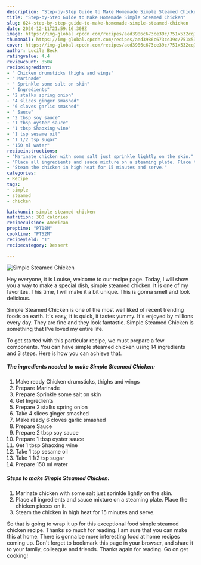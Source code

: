 ```yaml
---
description: "Step-by-Step Guide to Make Homemade Simple Steamed Chicken"
title: "Step-by-Step Guide to Make Homemade Simple Steamed Chicken"
slug: 624-step-by-step-guide-to-make-homemade-simple-steamed-chicken
date: 2020-12-11T21:59:16.308Z
image: https://img-global.cpcdn.com/recipes/aed3986c673ce39c/751x532cq70/simple-steamed-chicken-recipe-main-photo.jpg
thumbnail: https://img-global.cpcdn.com/recipes/aed3986c673ce39c/751x532cq70/simple-steamed-chicken-recipe-main-photo.jpg
cover: https://img-global.cpcdn.com/recipes/aed3986c673ce39c/751x532cq70/simple-steamed-chicken-recipe-main-photo.jpg
author: Lucile Beck
ratingvalue: 4.4
reviewcount: 8504
recipeingredient:
- " Chicken drumsticks thighs and wings"
- " Marinade"
- " Sprinkle some salt on skin"
- " Ingredients"
- "2 stalks spring onion"
- "4 slices ginger smashed"
- "6 cloves garlic smashed"
- " Sauce"
- "2 tbsp soy sauce"
- "1 tbsp oyster sauce"
- "1 tbsp Shaoxing wine"
- "1 tsp sesame oil"
- "1 1/2 tsp sugar"
- "150 ml water"
recipeinstructions:
- "Marinate chicken with some salt just sprinkle lightly on the skin."
- "Place all ingredients and sauce mixture on a steaming plate. Place the chicken pieces on it."
- "Steam the chicken in high heat for 15 minutes and serve."
categories:
- Recipe
tags:
- simple
- steamed
- chicken

katakunci: simple steamed chicken 
nutrition: 300 calories
recipecuisine: American
preptime: "PT18M"
cooktime: "PT52M"
recipeyield: "1"
recipecategory: Dessert

---
```



![Simple Steamed Chicken](https://img-global.cpcdn.com/recipes/aed3986c673ce39c/751x532cq70/simple-steamed-chicken-recipe-main-photo.jpg)

Hey everyone, it is Louise, welcome to our recipe page. Today, I will show you a way to make a special dish, simple steamed chicken. It is one of my favorites. This time, I will make it a bit unique. This is gonna smell and look delicious.



Simple Steamed Chicken is one of the most well liked of recent trending foods on earth. It's easy, it is quick, it tastes yummy. It's enjoyed by millions every day. They are fine and they look fantastic. Simple Steamed Chicken is something that I've loved my entire life.


To get started with this particular recipe, we must prepare a few components. You can have simple steamed chicken using 14 ingredients and 3 steps. Here is how you can achieve that.

<!--inarticleads1-->

##### The ingredients needed to make Simple Steamed Chicken:

1. Make ready  Chicken drumsticks, thighs and wings
1. Prepare  Marinade
1. Prepare  Sprinkle some salt on skin
1. Get  Ingredients
1. Prepare 2 stalks spring onion
1. Take 4 slices ginger smashed
1. Make ready 6 cloves garlic smashed
1. Prepare  Sauce
1. Prepare 2 tbsp soy sauce
1. Prepare 1 tbsp oyster sauce
1. Get 1 tbsp Shaoxing wine
1. Take 1 tsp sesame oil
1. Take 1 1/2 tsp sugar
1. Prepare 150 ml water




<!--inarticleads2-->

##### Steps to make Simple Steamed Chicken:

1. Marinate chicken with some salt just sprinkle lightly on the skin.
1. Place all ingredients and sauce mixture on a steaming plate. Place the chicken pieces on it.
1. Steam the chicken in high heat for 15 minutes and serve.




So that is going to wrap it up for this exceptional food simple steamed chicken recipe. Thanks so much for reading. I am sure that you can make this at home. There is gonna be more interesting food at home recipes coming up. Don't forget to bookmark this page in your browser, and share it to your family, colleague and friends. Thanks again for reading. Go on get cooking!
